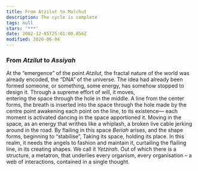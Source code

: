 ```yaml
---
title: From Atzilut to Malchut
description: The cycle is complete
tags: null
stars: '***'
date: 2002-12-05T25:01:00.856Z
modified: 2020-06-04
---
```


<div>

<h3>From <i>Atzilut</i> to <i>Assiyah</i></h3>

At the “emergence” of the point _Atzilut_,
the fractal nature of the world was
already encoded, the “DNA” of the universe.
The idea had already been formed
someone, or something, some energy,
has somehow stopped to design it.
Through a supreme effort of will, it moves,  
entering the space through the hole in the middle.
A line from the center forms,
the breath is inserted into the space
through the hole made by the centre point
awakening each point on the line,
to its existence&mdash;
each moment is activated
dancing in the space apportioned it.
Moving in the space,
as an energy that writhes like a whiplash,
a broken live cable jerking around in the road.
By flailing in this space _Beriah_ arises,
and the shape forms,
beginning to “stabilise”,
Taking its space, holding its place.
In this realm, it needs the angels
to fashion and maintain it,
curtailing the flailing line,
in its creating shapes.
We call it _Yetzirah_.
Out of which there is a structure,
a metatron, that underlies
every organism, every organisation –
a web of interactions, contained
in a single thought.

</div>
